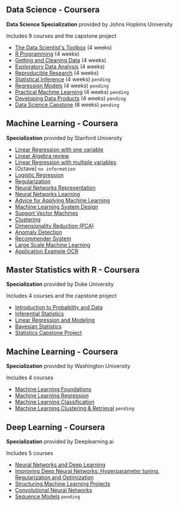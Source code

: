 ## Data Science - Coursera

**Data Science Specialization** provided by Johns Hopkins University

Includes 9 courses and the capstone project  

-  [The Data Scientist's Toolbox](https://github.com/bhunkeler/DataScienceCoursera/tree/master/Data_Science%20-%20Johns%20Hopkins%20University/001_The_Data_Scientists_Toolbox) (4 weeks)
-  [R Programming](https://github.com/bhunkeler/DataScienceCoursera/tree/master/Data_Science%20-%20Johns%20Hopkins%20University/002_R_Programming) (4 weeks)
-  [Getting and Cleaning Data](https://github.com/bhunkeler/DataScienceCoursera/tree/master/Data_Science%20-%20Johns%20Hopkins%20University/003_Getting_and_Cleaning_Data) (4 weeks)
-  [Exploratory Data Analysis](https://github.com/bhunkeler/DataScienceCoursera/tree/master/Data_Science%20-%20Johns%20Hopkins%20University/004_Exploratory_Data_Analysis) (4 weeks)
-  [Reproducible Research](https://github.com/bhunkeler/DataScienceCoursera/tree/master/Data_Science%20-%20Johns%20Hopkins%20University/005_Reproducible_Research) (4 weeks)
-  [Statistical Inference](link) (4 weeks) `pending`
-  [Regression Models](link) (4 weeks) `pending`
-  [Practical Machine Learning](link) (4 weeks) `pending`
-  [Developing Data Products](link) (4 weeks) `pending`
-  [Data Science Capstone](link) (8 weeks) `pending`


## Machine Learning - Coursera
**Specialization** provided by Stanford University

-  [Linear Regression with one variable](https://github.com/bhunkeler/DataScienceCoursera/tree/master/Machine_Learning%20-%20Stanford%20University/Lectures/002_Linear_Regression_with_One_Variable) 
-  [Linear Algebra review](https://github.com/bhunkeler/DataScienceCoursera/tree/master/Machine_Learning%20-%20Stanford%20University/Lectures/003_Linear_Algebra_Review) 
-  [Linear Regression with multiple variables](https://github.com/bhunkeler/DataScienceCoursera/tree/master/Machine_Learning%20-%20Stanford%20University/Lectures/004_Linear_Regression_with_Multiple_Variables) 
-  [Octave] `no information`
-  [Logistic Regression](https://github.com/bhunkeler/DataScienceCoursera/tree/master/Machine_Learning%20-%20Stanford%20University/Lectures/006_Logistic_Regression) 
-  [Regularization](https://github.com/bhunkeler/DataScienceCoursera/tree/master/Machine_Learning%20-%20Stanford%20University/Lectures/007_Regularization) 
-  [Neural Networks Representation](https://github.com/bhunkeler/DataScienceCoursera/tree/master/Machine_Learning%20-%20Stanford%20University/Lectures/008_Neural_Networks_Representation) 
-  [Neural Networks Learning](https://github.com/bhunkeler/DataScienceCoursera/tree/master/Machine_Learning%20-%20Stanford%20University/Lectures/009_Neural_Networks_Learning) 
-  [Advice for Applying Machine Learning](https://github.com/bhunkeler/DataScienceCoursera/tree/master/Machine_Learning%20-%20Stanford%20University/Lectures/010_Advice_for_Applying_Machine_Learning) 
-  [Machine Learning System Design](https://github.com/bhunkeler/DataScienceCoursera/tree/master/Machine_Learning%20-%20Stanford%20University/Lectures/011_Machine_Learning_System_Design) 
-  [Support Vector Machines](https://github.com/bhunkeler/DataScienceCoursera/tree/master/Machine_Learning%20-%20Stanford%20University/Lectures/012_Support_Vector_Machines) 
-  [Clustering](https://github.com/bhunkeler/DataScienceCoursera/tree/master/Machine_Learning%20-%20Stanford%20University/Lectures/013_Clustering) 
-  [Dimensionality Reduction (PCA)](https://github.com/bhunkeler/DataScienceCoursera/tree/master/Machine_Learning%20-%20Stanford%20University/Lectures/014_Dimensionality_Reduction_(PCA)) 
-  [Anomaly Detection](https://github.com/bhunkeler/DataScienceCoursera/tree/master/Machine_Learning%20-%20Stanford%20University/Lectures/015_Anomaly_Detection) 
-  [Recommender System](https://github.com/bhunkeler/DataScienceCoursera/tree/master/Machine_Learning%20-%20Stanford%20University/Lectures/016_Recommender_System) 
-  [Large Scale Machine Learning](https://github.com/bhunkeler/DataScienceCoursera/tree/master/Machine_Learning%20-%20Stanford%20University/Lectures/017_Large_Scale_Machine_Learning) 
-  [Application Example OCR](https://github.com/bhunkeler/DataScienceCoursera/tree/master/Machine_Learning%20-%20Stanford%20University/Lectures/018_Application_Example_OCR)


## Master Statistics with R - Coursera
**Specialization** provided by Duke University

Includes 4 courses and the capstone project  

- [Introduction to Probability and Data](https://github.com/bhunkeler/DataScienceCoursera/tree/master/Statistics%20-%20Duke%20University/001_Introduction_to_Probability_and_Data)
- [Inferential Statistics](https://github.com/bhunkeler/DataScienceCoursera/tree/master/Statistics%20-%20Duke%20University/002_Inferential_Statistics)
- [Linear Regression and Modeling](https://github.com/bhunkeler/DataScienceCoursera/tree/master/Statistics%20-%20Duke%20University/003_Linear_Regression_and_Modeling)
- [Bayesian Statistics](https://github.com/bhunkeler/DataScienceCoursera/tree/master/Statistics%20-%20Duke%20University/004_Bayesian_Statistics)
- [Statistics Capstone Project](https://github.com/bhunkeler/DataScienceCoursera/tree/master/Statistics%20-%20Duke%20University/005_Bayesian_Capstone) 


## Machine Learning - Coursera
**Specialization** provided by Washington University

Includes 4 courses  

- [Machine Learning Foundations](https://github.com/bhunkeler/DataScienceCoursera/tree/master/Machine%20Learning%20-%20Washingtion%20University/001_Machine_Learning_Foundations)
- [Machine Learning Regression](https://github.com/bhunkeler/DataScienceCoursera/tree/master/Machine%20Learning%20-%20Washingtion%20University/002_Machine_Learning_Regression)
- [Machine Learning Classification](https://github.com/bhunkeler/DataScienceCoursera/tree/master/Machine%20Learning%20-%20Washingtion%20University/003_Machine_Learning_Classification)
- [Machine Learning Clustering & Retrieval]() `pending`

## Deep Learning - Coursera
**Specialization** provided by Deeplearning.ai

Includes 5 courses  

- [Neural Networks and Deep Learning](https://github.com/bhunkeler/DataScienceCoursera/tree/master/)
- [Improving Deep Neural Networks: Hyperparameter tuning, Regularization and Optimization](https://github.com/bhunkeler/DataScienceCoursera/tree/master/)
- [Structuring Machine Learning Projects](https://github.com/bhunkeler/DataScienceCoursera/tree/master/)
- [Convolutional Neural Networks](https://github.com/bhunkeler/DataScienceCoursera/tree/master/) 
- [Sequence Models](https://github.com/bhunkeler/DataScienceCoursera/tree/master/)  `pending`



